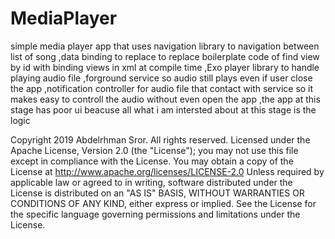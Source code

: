# MediaPlayer
simple media player app that uses navigation library to navigation between list of song 
,data binding to replace to replace boilerplate code of find view by id with binding views in xml at compile time
,Exo player library to handle playing audio file 
,forground service so audio still plays even if user close the app 
,notification controller for audio file that contact with service so it makes easy to controll the audio without even open the app
,the app at this stage has poor ui beacuse all what i am intersted about at this stage is the logic 

Copyright 2019 Abdelrhman Sror. All rights reserved.
  Licensed under the Apache License, Version 2.0 (the "License");
  you may not use this file except in compliance with the License.
  You may obtain a copy of the License at
  http://www.apache.org/licenses/LICENSE-2.0
 Unless required by applicable law or agreed to in writing, software
  distributed under the License is distributed on an "AS IS" BASIS,
  WITHOUT WARRANTIES OR CONDITIONS OF ANY KIND, either express or implied.
  See the License for the specific language governing permissions and
  limitations under the License.
 
